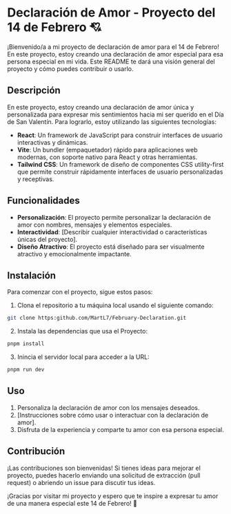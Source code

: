 # Declaración de Amor - Proyecto del 14 de Febrero 💘

¡Bienvenido/a a mi proyecto de declaración de amor para el 14 de Febrero! En este proyecto, estoy creando una declaración de amor especial para esa persona especial en mi vida. Este README te dará una visión general del proyecto y cómo puedes contribuir o usarlo.

## Descripción

En este proyecto, estoy creando una declaración de amor única y personalizada para expresar mis sentimientos hacia mi ser querido en el Día de San Valentín. Para lograrlo, estoy utilizando las siguientes tecnologías:

- **React**: Un framework de JavaScript para construir interfaces de usuario interactivas y dinámicas.
- **Vite**: Un bundler (empaquetador) rápido para aplicaciones web modernas, con soporte nativo para React y otras herramientas.
- **Tailwind CSS**: Un framework de diseño de componentes CSS utility-first que permite construir rápidamente interfaces de usuario personalizadas y receptivas.

## Funcionalidades

- **Personalización**: El proyecto permite personalizar la declaración de amor con nombres, mensajes y elementos especiales.
- **Interactividad**: [Describir cualquier interactividad o características únicas del proyecto].
- **Diseño Atractivo**: El proyecto está diseñado para ser visualmente atractivo y emocionalmente impactante.

## Instalación

Para comenzar con el proyecto, sigue estos pasos:

1. Clona el repositorio a tu máquina local usando el siguiente comando:

```bash
git clone https:github.com/MartL7/February-Declaration.git
```

2. Instala las dependencias que usa el Proyecto:
```bash
pnpm install
```

3. Inincia el servidor local para acceder a la URL:
```bash
pnpm run dev
```

## Uso

1. Personaliza la declaración de amor con los mensajes deseados.
2. [Instrucciones sobre cómo usar o interactuar con la declaración de amor].
3. Disfruta de la experiencia y comparte tu amor con esa persona especial.

## Contribución

¡Las contribuciones son bienvenidas! Si tienes ideas para mejorar el proyecto, puedes hacerlo enviando una solicitud de extracción (pull request) o abriendo un issue para discutir tus ideas.

¡Gracias por visitar mi proyecto y espero que te inspire a expresar tu amor de una manera especial este 14 de Febrero! 💖

